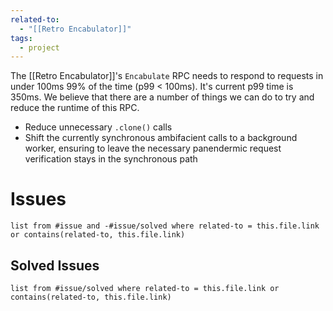 ```yaml
---
related-to:
  - "[[Retro Encabulator]]"
tags:
  - project
---
```

The [[Retro Encabulator]]'s `Encabulate` RPC needs to respond to requests in under 100ms 99% of the time (p99 < 100ms). It's current p99 time is 350ms. We believe that there are a number of things we can do to try and reduce the runtime of this RPC.

- Reduce unnecessary `.clone()` calls
- Shift the currently synchronous ambifacient calls to a background worker, ensuring to leave the necessary panendermic request verification stays in the synchronous path
# Issues
```dataview
list from #issue and -#issue/solved where related-to = this.file.link or contains(related-to, this.file.link)
```
## Solved Issues
```dataview
list from #issue/solved where related-to = this.file.link or contains(related-to, this.file.link)
```
